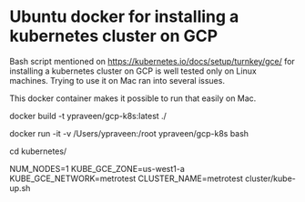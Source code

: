 # Ubuntu docker for installing a kubernetes cluster on GCP

Bash script mentioned on https://kubernetes.io/docs/setup/turnkey/gce/ for installing a kubernetes cluster on GCP is well tested only on Linux machines. Trying to use it on Mac ran into several issues.

This docker container makes it possible to run that easily on Mac.

docker build -t ypraveen/gcp-k8s:latest ./

docker run -it -v /Users/ypraveen:/root ypraveen/gcp-k8s bash

cd kubernetes/

NUM_NODES=1 KUBE_GCE_ZONE=us-west1-a KUBE_GCE_NETWORK=metrotest CLUSTER_NAME=metrotest cluster/kube-up.sh
 

